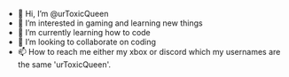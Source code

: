 - 👋 Hi, I’m @urToxicQueen
- 👀 I’m interested in gaming and learning new things
- 🌱 I’m currently learning how to code
- 💞️ I’m looking to collaborate on coding
- 📫 How to reach me either my xbox or discord which my usernames are the same 'urToxicQueen'.

<!---
urToxicQueen/urToxicQueen is a ✨ special ✨ repository because its `README.md` (this file) appears on your GitHub profile.
You can click the Preview link to take a look at your changes.
--->
